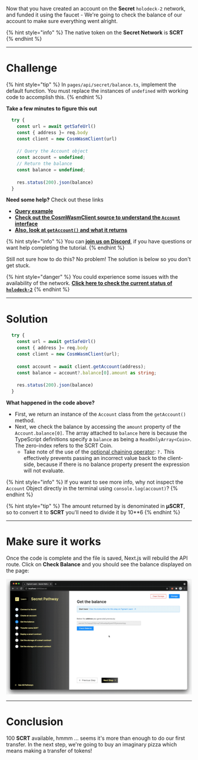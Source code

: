 Now that you have created an account on the **Secret** `holodeck-2` network, and funded it using the faucet - We're going to check the balance of our account to make sure everything went alright.

{% hint style="info" %}
The native token on the **Secret Network** is **SCRT**
{% endhint %}

------------------------

# Challenge

{% hint style="tip" %}
In `pages/api/secret/balance.ts`, implement the default function. You must replace the instances of `undefined` with working code to accomplish this.
{% endhint %}

**Take a few minutes to figure this out**

```typescript
  try {
    const url = await getSafeUrl()
    const { address }= req.body
    const client = new CosmWasmClient(url)

    // Query the Account object 
    const account = undefined;
    // Return the balance
    const balance = undefined;

    res.status(200).json(balance)
  }
```

**Need some help?** Check out these links
* [**Query example**](https://github.com/enigmampc/SecretJS-Templates/blob/master/3_query_node/query.js)
* [**Check out the CosmWasmClient source to understand the `Account` interface**](https://github.com/enigmampc/SecretNetwork/blob/master/cosmwasm-js/packages/sdk/src/cosmwasmclient.ts) 
* [**Also, look at `getAccount()` and what it returns**](https://github.com/enigmampc/SecretNetwork/blob/7adccb9a09579a564fc90173cc9509d88c46d114/cosmwasm-js/packages/sdk/src/cosmwasmclient.ts#L231)

{% hint style="info" %}
You can [**join us on Discord**](https://discord.gg/fszyM7K), if you have questions or want help completing the tutorial.
{% endhint %}

Still not sure how to do this? No problem! The solution is below so you don't get stuck.

{% hint style="danger" %}
You could experience some issues with the availability of the network. [**Click here to check the current status of `holodeck-2`**](https://secretnodes.com/secret/chains/holodeck-2)
{% endhint %}

------------------------

# Solution

```typescript
  try {
    const url = await getSafeUrl()
    const { address }= req.body
    const client = new CosmWasmClient(url);

    const account = await client.getAccount(address);
    const balance = account?.balance[0].amount as string;

    res.status(200).json(balance)
  }
```

**What happened in the code above?**

* First, we return an instance of the `Account` class from the `getAccount()` method.
* Next, we check the balance by accessing the `amount` property of the `Account.balance[0]`. The array attached to `balance` here is because the TypeScript definitions specify a `balance` as being a `ReadOnlyArray<Coin>`. The zero-index refers to the SCRT Coin.
  * Take note of the use of the [optional chaining operator](https://www.codeisbae.com/typescript-optional-chaining-nullish-coalescing/): `?.` This effectively prevents passing an incorrect value back to the client-side, because if there is no balance property present the expression will not evaluate.

{% hint style="info" %}
If you want to see more info, why not inspect the `Account` Object directly in the terminal using `console.log(account)`?
{% endhint %}

{% hint style="tip" %}
The amount returned by is denominated in **μSCRT**, so to convert it to **SCRT** you'll need to divide it by 10**6 
{% endhint %}

------------------------

# Make sure it works

Once the code is complete and the file is saved, Next.js will rebuild the API route. Click on **Check Balance** and you should see the balance displayed on the page:

![](../../../.gitbook/assets/pathways/secret/secret-balance.gif)

-----------------------------

# Conclusion

100 **SCRT** available, hmmm ... seems it's more than enough to do our first transfer. In the next step, we're going to buy an imaginary pizza which means making a transfer of tokens!
